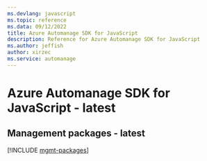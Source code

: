 ```yaml
---
ms.devlang: javascript
ms.topic: reference
ms.data: 09/12/2022
title: Azure Automanage SDK for JavaScript
description: Reference for Azure Automanage SDK for JavaScript
ms.author: jeffish
author: xirzec
ms.service: automanage
---
```

# Azure Automanage SDK for JavaScript - latest

## Management packages - latest
[!INCLUDE [mgmt-packages](automanage-mgmt-index.md)]